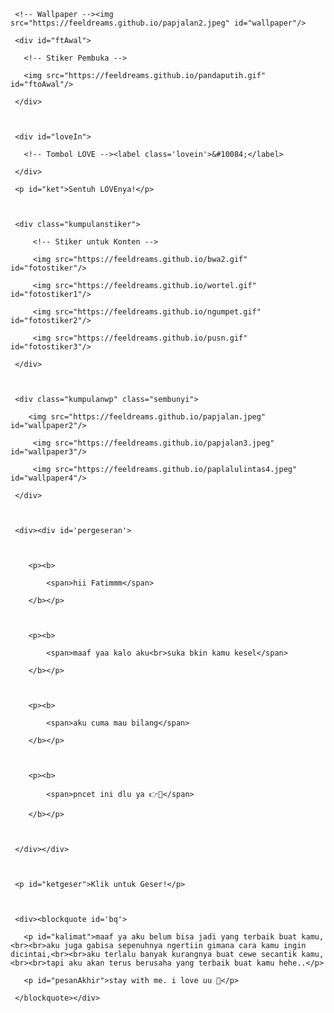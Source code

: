 <!DOCTYPE html>

<html lang="id">

<meta charset='UTF-8'/><meta content='width=device-width, initial-scale=1, user-scalable=1, minimum-scale=1, maximum-scale=5' name='viewport'/><meta content='IE=edge' http-equiv='X-UA-Compatible'/>

  

  <link rel="preconnect" href="https://fonts.googleapis.com">

  <link rel="preconnect" href="https://fonts.gstatic.com" crossorigin>

  <link href="https://fonts.googleapis.com/css2?family=Nunito+Sans:wght@400;700&display=swap" rel="stylesheet">

  <link href="https://fonts.googleapis.com/css2?family=Sono:wght@600&display=swap" rel="stylesheet">

  <link href="https://fonts.googleapis.com/css2?family=Nerko+One&display=swap" rel="stylesheet">



  <script src="https://cdn.jsdelivr.net/npm/sweetalert2@11.0.19/dist/sweetalert2.all.min.js"></script>

  <script src="https://unpkg.com/typeit@8.7.0/dist/index.umd.js"></script><link href="https://feeldreams.github.io/dibacadong/style.css" rel="stylesheet" type="text/css" />

  <script src="https://kit.fontawesome.com/4f3ce16e3e.js" crossorigin="anonymous"></script>

  

<head>

<title>Maaf Aku Suka Bikin Kamu Kesel</title>

<link rel="icon" type="image/x-icon" href="https://malasid.github.io/favicon.png">

<meta name="description" content="HTML Bucin Malas.id">

<!-- 

  Made with love by Lutfi Firdaus

     

  Thanks to all <3

-->

</head>

<body>

	

   <!-- Ganti Audio di sini -->

   <audio src="https://feeldreams.github.io/audio/seandainya.mp3" id="linkmp3" class="sembunyi"></audio>

   

   <div id="bodyblur">

     <!-- Wallpaper --><img src="https://feeldreams.github.io/papjalan2.jpeg" id="wallpaper"/>

   </div>

   

   <div id='Content'>



     <div id="ftAwal">

       <!-- Stiker Pembuka -->

       <img src="https://feeldreams.github.io/pandaputih.gif" id="ftoAwal"/>

     </div>



     <div id="loveIn">

       <!-- Tombol LOVE --><label class='lovein'>&#10084;</label>

     </div>

     <p id="ket">Sentuh LOVEnya!</p>



     <div class="kumpulanstiker">

         <!-- Stiker untuk Konten -->

         <img src="https://feeldreams.github.io/bwa2.gif" id="fotostiker"/>

         <img src="https://feeldreams.github.io/wortel.gif" id="fotostiker1"/>

         <img src="https://feeldreams.github.io/ngumpet.gif" id="fotostiker2"/>

         <img src="https://feeldreams.github.io/pusn.gif" id="fotostiker3"/>

     </div>

     

     <div class="kumpulanwp" class="sembunyi">

     	<img src="https://feeldreams.github.io/papjalan.jpeg" id="wallpaper2"/>

         <img src="https://feeldreams.github.io/papjalan3.jpeg" id="wallpaper3"/>

         <img src="https://feeldreams.github.io/paplalulintas4.jpeg" id="wallpaper4"/>

     </div>

     

     <div><div id='pergeseran'>

     	

        <p><b>

	        <span>hii Fatimmm</span>

        </b></p>

        

        <p><b>

	        <span>maaf yaa kalo aku<br>suka bkin kamu kesel</span>

        </b></p>



        <p><b>

	        <span>aku cuma mau bilang</span>

        </b></p>

        

        <p><b>

	        <span>pncet ini dlu ya 👉💌</span>

        </b></p>

        

     </div></div>



     <p id="ketgeser">Klik untuk Geser!</p>



     <div><blockquote id='bq'>

       <p id="kalimat">maaf ya aku belum bisa jadi yang terbaik buat kamu,<br><br>aku juga gabisa sepenuhnya ngertiin gimana cara kamu ingin dicintai,<br><br>aku terlalu banyak kurangnya buat cewe secantik kamu,<br><br>tapi aku akan terus berusaha yang terbaik buat kamu hehe..</p>

       <p id="pesanAkhir">stay with me. i love uu 🤍</p>

     </blockquote></div>

     

   </div>



<script>const body = document.querySelector("body"); const iniwp = [];iden = 1; iniwp[1] = wallpaper.src; iniwp[2] = wallpaper2.src; iniwp[3] = wallpaper3.src; iniwp[4] = wallpaper4.src; katakata = kalimat.innerHTML;pesanAkhir2 = pesanAkhir.innerHTML;kalimat.innerHTML = "";pesanAkhir.innerHTML=""; const swalst = Swal.mixin({timer: 2500, allowOutsideClick: false, showConfirmButton: false, timerProgressBar: true, imageHeight: 90,}); audio = new Audio('' + linkmp3.src); ftganti=0;fungsi=0;fungsiAwal=0;deffotostiker=fotostiker.src;function berjatuhan() {const heart = document.createElement("div"); heart.className = "fas fa-heart"; heart.style.left = (Math.random() * 90)+"vw"; heart.style.animationDuration = (Math.random()*3)+2+"s"; body.appendChild(heart);} setInterval(function name(params) {var heartArr = document.querySelectorAll(".fa-heart"); if (heartArr.length > 100) {heartArr[0].remove()}},100);Content.style = "opacity:1;margin-top:14vh"; const swals = Swal.mixin({allowOutsideClick: false, cancelButtonColor: '#FF0040', imageHeight: 80,}); </script>

<script src="https://malasid.github.io/html/bikinkesal.js"></script>

</body>

</html>

